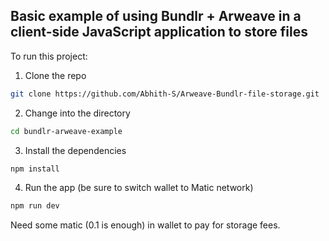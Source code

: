 ## Basic example of using Bundlr + Arweave in a client-side JavaScript application to store files

To run this project:

1. Clone the repo

```sh
git clone https://github.com/Abhith-S/Arweave-Bundlr-file-storage.git
```

2. Change into the directory

```sh
cd bundlr-arweave-example
```

3. Install the dependencies

```sh
npm install
```

4. Run the app (be sure to switch wallet to Matic network)

```sh
npm run dev
```
Need some matic (0.1 is enough) in wallet to pay for storage fees.
